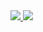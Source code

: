 <a href="https://github.com/Bngel">
  <img src="https://badgen.net/badge/author/bngel/blue?icon=telegram"/>
</a>
<a href="https://github.com/Bngel/PigGame">
  <img src="https://badgen.net/badge/PigGame/public/black?icon=github"/>
</a>
